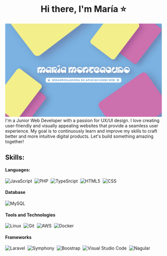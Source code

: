 <div align="center">
<h1 align="center"> Hi there, I'm María ⭐</h1>
</div>
<img src="banner.jpg"

I'm a Junior Web Developer with a passion for UX/UI design. I love creating user-friendly and visually appealing websites that provide a seamless user experience. My goal is to continuously learn and improve my skills to craft better and more intuitive digital products. Let's build something amazing together!

## Skills:

#### Languages:

![JavaScript](https://img.shields.io/badge/javascript-%23F7DF1E?style=for-the-badge&logo=javascript&logoColor=white)&nbsp;
![PHP](https://img.shields.io/badge/php-%23777BB4?style=for-the-badge&logo=php&logoColor=white)&nbsp;
![TypeSrcipt](https://img.shields.io/badge/typescript-%233178C6?style=for-the-badge&logo=typescript&logoColor=white)&nbsp;
![HTML5](https://img.shields.io/badge/html5-%23E34F26?style=for-the-badge&logo=html5&logoColor=white)&nbsp;
![CSS](https://img.shields.io/badge/css3-%231572B6?style=for-the-badge&logo=css3&logoColor=white)&nbsp;

#### Database

![MySQL](https://img.shields.io/badge/MySQL-00000F?style=for-the-badge&logo=mysql&logoColor=white)&nbsp;

#### Tools and Technologies

![Linux](https://img.shields.io/badge/Linux-FCC624?style=for-the-badge&logo=linux&logoColor=black)&nbsp;
![Git](https://img.shields.io/badge/GIT-E44C30?style=for-the-badge&logo=git&logoColor=white)&nbsp;
![AWS](https://img.shields.io/badge/AWS-%23232F3E?style=for-the-badge&logo=amazonwebservices&logoColor=white)&nbsp;
![Docker](https://img.shields.io/badge/docker-%232496ED?style=for-the-badge&logo=docker&logoColor=white)&nbsp;


#### Frameworks

![Laravel](https://img.shields.io/badge/laravel-%23FF2D20?style=for-the-badge&logo=laravel&logoColor=white)&nbsp;
![Symphony](https://img.shields.io/badge/symphony-%230098FF?style=for-the-badge&logo=symphony&logoColor=white)&nbsp;
![Boostrap](https://img.shields.io/badge/bootstrap-%237952B3?style=for-the-badge&logo=bootstrap&logoColor=white)&nbsp;
![Visual Studio Code](https://img.shields.io/badge/Visual%20Studio%20Code-0078d7.svg?style=for-the-badge&logo=visual-studio-code&logoColor=white)&nbsp;
![Nagular](https://img.shields.io/badge/angular-%230F0F11?style=for-the-badge&logo=angular&logoColor=white)&nbsp;

<!--
**mamoro02/mamoro02** is a ✨ _special_ ✨ repository because its `README.md` (this file) appears on your GitHub profile.

Here are some ideas to get you started:

- 🔭 I’m currently working on ...
- 🌱 I’m currently learning ...
- 👯 I’m looking to collaborate on ...
- 🤔 I’m looking for help with ...
- 💬 Ask me about ...
- 📫 How to reach me: ...
- 😄 Pronouns: ...
- ⚡ Fun fact: ...
-->
